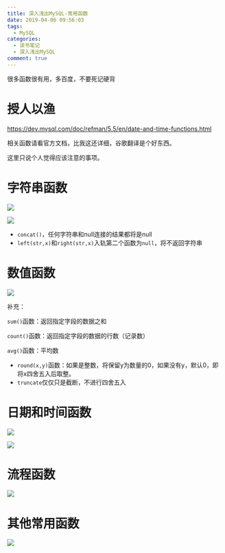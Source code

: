 ```yaml
---
title: 深入浅出MySQL-常用函数
date: 2019-04-06 09:56:03
tags:
  - MySQL
categories:
  - 读书笔记
  - 深入浅出MySQL
comment: true
---
```




很多函数很有用，多百度，不要死记硬背

<!--more-->

# 授人以渔

<https://dev.mysql.com/doc/refman/5.5/en/date-and-time-functions.html>

相关函数请看官方文档，比我这还详细，谷歌翻译是个好东西。



这里只说个人觉得应该注意的事项。

# 字符串函数

![](https://i.loli.net/2019/04/06/5ca80efece3c2.jpg)

![](https://i.loli.net/2019/04/06/5ca80f000884b.png)

* `concat()`，任何字符串和null连接的结果都将是null
* `left(str,x)`和`right(str,x)`入轨第二个函数为`null`，将不返回字符串

# 数值函数

![](https://i.loli.net/2019/04/06/5ca81056d07c7.jpg)

补充：

`sum()`函数：返回指定字段的数据之和

`count()`函数：返回指定字段的数据的行数（记录数）

`avg()`函数：平均数

* `round(x,y)`函数：如果是整数，将保留y为数量的0，如果没有y，默认0，即将x四舍五入后取整。
* `truncate`仅仅只是截断，不进行四舍五入

# 日期和时间函数

![](https://i.loli.net/2019/04/06/5ca80efecc203.jpg)

![](https://i.loli.net/2019/04/06/5ca80efebed05.jpg)

# 流程函数

![](https://i.loli.net/2019/04/06/5ca80eff7e0c3.png)

# 其他常用函数

![](https://i.loli.net/2019/04/06/5ca80efeca07d.jpg)

